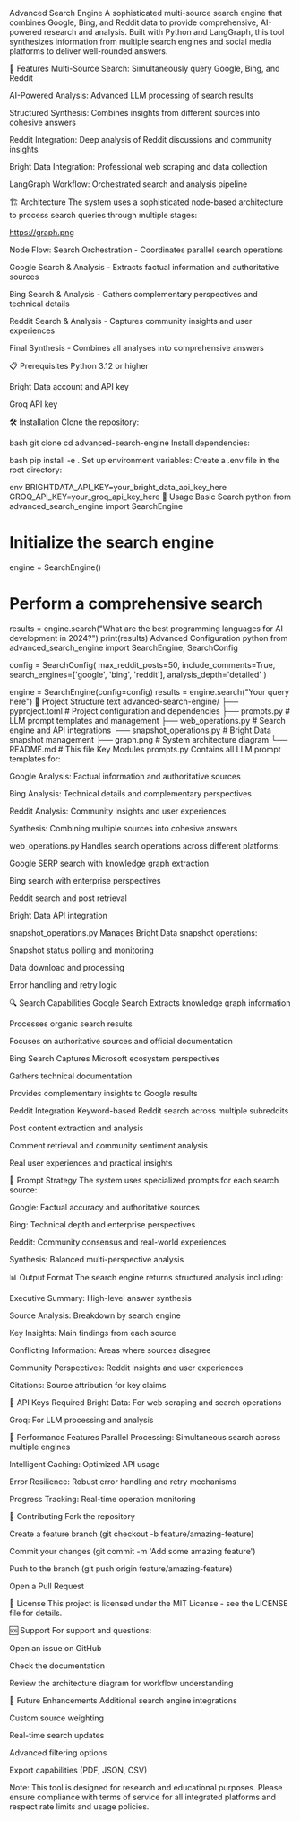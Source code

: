 Advanced Search Engine
A sophisticated multi-source search engine that combines Google, Bing, and Reddit data to provide comprehensive, AI-powered research and analysis. Built with Python and LangGraph, this tool synthesizes information from multiple search engines and social media platforms to deliver well-rounded answers.

🚀 Features
Multi-Source Search: Simultaneously query Google, Bing, and Reddit

AI-Powered Analysis: Advanced LLM processing of search results

Structured Synthesis: Combines insights from different sources into cohesive answers

Reddit Integration: Deep analysis of Reddit discussions and community insights

Bright Data Integration: Professional web scraping and data collection

LangGraph Workflow: Orchestrated search and analysis pipeline

🏗️ Architecture
The system uses a sophisticated node-based architecture to process search queries through multiple stages:

https://graph.png

Node Flow:
Search Orchestration - Coordinates parallel search operations

Google Search & Analysis - Extracts factual information and authoritative sources

Bing Search & Analysis - Gathers complementary perspectives and technical details

Reddit Search & Analysis - Captures community insights and user experiences

Final Synthesis - Combines all analyses into comprehensive answers

📋 Prerequisites
Python 3.12 or higher

Bright Data account and API key

Groq API key

🛠️ Installation
Clone the repository:

bash
git clone <your-repo-url>
cd advanced-search-engine
Install dependencies:

bash
pip install -e .
Set up environment variables:
Create a .env file in the root directory:

env
BRIGHTDATA_API_KEY=your_bright_data_api_key_here
GROQ_API_KEY=your_groq_api_key_here
🔧 Usage
Basic Search
python
from advanced_search_engine import SearchEngine

# Initialize the search engine
engine = SearchEngine()

# Perform a comprehensive search
results = engine.search("What are the best programming languages for AI development in 2024?")
print(results)
Advanced Configuration
python
from advanced_search_engine import SearchEngine, SearchConfig

config = SearchConfig(
    max_reddit_posts=50,
    include_comments=True,
    search_engines=['google', 'bing', 'reddit'],
    analysis_depth='detailed'
)

engine = SearchEngine(config=config)
results = engine.search("Your query here")
📁 Project Structure
text
advanced-search-engine/
├── pyproject.toml          # Project configuration and dependencies
├── prompts.py              # LLM prompt templates and management
├── web_operations.py       # Search engine and API integrations
├── snapshot_operations.py  # Bright Data snapshot management
├── graph.png              # System architecture diagram
└── README.md              # This file
Key Modules
prompts.py
Contains all LLM prompt templates for:

Google Analysis: Factual information and authoritative sources

Bing Analysis: Technical details and complementary perspectives

Reddit Analysis: Community insights and user experiences

Synthesis: Combining multiple sources into cohesive answers

web_operations.py
Handles search operations across different platforms:

Google SERP search with knowledge graph extraction

Bing search with enterprise perspectives

Reddit search and post retrieval

Bright Data API integration

snapshot_operations.py
Manages Bright Data snapshot operations:

Snapshot status polling and monitoring

Data download and processing

Error handling and retry logic

🔍 Search Capabilities
Google Search
Extracts knowledge graph information

Processes organic search results

Focuses on authoritative sources and official documentation

Bing Search
Captures Microsoft ecosystem perspectives

Gathers technical documentation

Provides complementary insights to Google results

Reddit Integration
Keyword-based Reddit search across multiple subreddits

Post content extraction and analysis

Comment retrieval and community sentiment analysis

Real user experiences and practical insights

🎯 Prompt Strategy
The system uses specialized prompts for each search source:

Google: Factual accuracy and authoritative sources

Bing: Technical depth and enterprise perspectives

Reddit: Community consensus and real-world experiences

Synthesis: Balanced multi-perspective analysis

📊 Output Format
The search engine returns structured analysis including:

Executive Summary: High-level answer synthesis

Source Analysis: Breakdown by search engine

Key Insights: Main findings from each source

Conflicting Information: Areas where sources disagree

Community Perspectives: Reddit insights and user experiences

Citations: Source attribution for key claims

🔐 API Keys Required
Bright Data: For web scraping and search operations

Groq: For LLM processing and analysis

🚀 Performance Features
Parallel Processing: Simultaneous search across multiple engines

Intelligent Caching: Optimized API usage

Error Resilience: Robust error handling and retry mechanisms

Progress Tracking: Real-time operation monitoring

🤝 Contributing
Fork the repository

Create a feature branch (git checkout -b feature/amazing-feature)

Commit your changes (git commit -m 'Add some amazing feature')

Push to the branch (git push origin feature/amazing-feature)

Open a Pull Request

📝 License
This project is licensed under the MIT License - see the LICENSE file for details.

🆘 Support
For support and questions:

Open an issue on GitHub

Check the documentation

Review the architecture diagram for workflow understanding

🔄 Future Enhancements
Additional search engine integrations

Custom source weighting

Real-time search updates

Advanced filtering options

Export capabilities (PDF, JSON, CSV)

Note: This tool is designed for research and educational purposes. Please ensure compliance with terms of service for all integrated platforms and respect rate limits and usage policies.